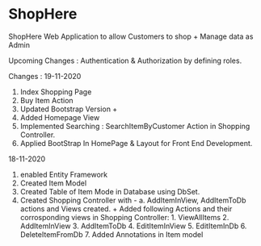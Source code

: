 # ShopHere
ShopHere Web Application to allow Customers to shop + Manage data as Admin

Upcoming Changes :
  Authentication & Authorization by defining roles.
  
Changes : 
19-11-2020
  1. Index Shopping Page
  2. Buy Item Action 
  3. Updated Bootstrap Version
\+ 
  1. Added Homepage View
  2. Implemented Searching : SearchItemByCustomer Action in Shopping Controller.
  3. Applied BootStrap In HomePage & Layout for Front End Development.



18-11-2020 
  1. enabled Entity Framework
  2. Created Item Model
  3. Created Table of Item Mode in Database using DbSet.
  4. Created Shopping Controller with -
      a. AddItemInView, AddItemToDb actions and Views created.
\+
  Added following Actions and their corrosponding views in Shopping Controller:
    1. ViewAllItems
    2. AddItemInView
    3. AddItemToDb
    4. EditItemInView
    5. EditItemInDb
    6. DeleteItemFromDb
    7. Added Annotations in Item model
